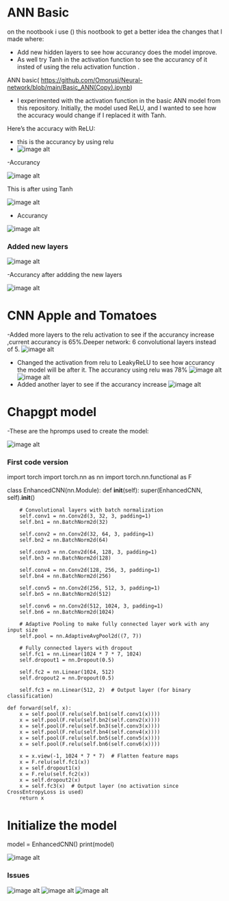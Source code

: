 # ANN Basic 
on the nootbook i use () this nootbook to get a better idea the changes that I made where:
- Add new hidden layers to see how accurancy does the model improve.
- As well try Tanh in the activation function to see the accurancy  of it insted of using the relu activation function .

ANN basic( https://github.com/Omorusi/Neural-network/blob/main/Basic_ANN(Copy).ipynb)
- I experimented with the activation function in the basic ANN model from this repository. Initially, the model used ReLU, and I wanted to see how the accuracy would change if I replaced it with Tanh.

Here’s the accuracy with ReLU:
- this is the accurancy by using relu
- 
   ![image alt](https://github.com/Omorusi/Neural-network/blob/main/Screenshot%202025-03-24%20221323.png?raw=true)
  
-Accurancy

 ![image alt](https://github.com/Omorusi/Neural-network/blob/main/Screenshot%202025-03-24%20220804.png?raw=true)
 
This is after using Tanh

   ![image alt](https://github.com/Omorusi/Neural-network/blob/main/Screenshot%202025-03-24%20221345.png?raw=true)
   
  - Accurancy
    
 ![image alt](https://github.com/Omorusi/Neural-network/blob/main/Screenshot%202025-03-24%20220830.png?raw=true)
 
### Added new layers 
 ![image alt](https://github.com/Omorusi/Neural-network/blob/main/Screenshot%202025-03-24%20230809.png?raw=true)

 -Accurancy after addding the new layers

 ![image alt](https://github.com/Omorusi/Neural-network/blob/main/Screenshot%202025-03-24%20230846.png?raw=true)
# CNN Apple and Tomatoes
-Added more layers to the relu activation to see if the accurancy increase ,current accurancy is 65%.Deeper network: 6 convolutional layers instead of 5.
  ![image alt](https://github.com/Omorusi/Neural-network/blob/main/Screenshot%202025-03-24%20181357.png?raw=true)
- Changed the activation from relu to LeakyReLU to see how accurancy the model will be after it. The accurancy using relu was 78% 
  ![image alt](https://github.com/Omorusi/Neural-network/blob/main/Screenshot%202025-03-24%20175229.png?raw=true)
   ![image alt](https://github.com/Omorusi/Neural-network/blob/main/Screenshot%202025-03-24%20175250.png?raw=true)
- Added another layer to see if the accurancy increase
 ![image alt](https://github.com/Omorusi/Neural-network/blob/main/Screenshot%202025-03-24%20181722.png?raw=true)



# Chapgpt model
-These are the hpromps used to create the model:

 ![image alt](https://github.com/Omorusi/Neural-network/blob/main/Screenshot%202025-03-24%20224151.png?raw=true)
 
### First code version 
import torch
import torch.nn as nn
import torch.nn.functional as F

class EnhancedCNN(nn.Module):
    def __init__(self):
        super(EnhancedCNN, self).__init__()

        # Convolutional layers with batch normalization
        self.conv1 = nn.Conv2d(3, 32, 3, padding=1)
        self.bn1 = nn.BatchNorm2d(32)
        
        self.conv2 = nn.Conv2d(32, 64, 3, padding=1)
        self.bn2 = nn.BatchNorm2d(64)
        
        self.conv3 = nn.Conv2d(64, 128, 3, padding=1)
        self.bn3 = nn.BatchNorm2d(128)
        
        self.conv4 = nn.Conv2d(128, 256, 3, padding=1)
        self.bn4 = nn.BatchNorm2d(256)
        
        self.conv5 = nn.Conv2d(256, 512, 3, padding=1)
        self.bn5 = nn.BatchNorm2d(512)
        
        self.conv6 = nn.Conv2d(512, 1024, 3, padding=1)
        self.bn6 = nn.BatchNorm2d(1024)
        
        # Adaptive Pooling to make fully connected layer work with any input size
        self.pool = nn.AdaptiveAvgPool2d((7, 7))

        # Fully connected layers with dropout
        self.fc1 = nn.Linear(1024 * 7 * 7, 1024)
        self.dropout1 = nn.Dropout(0.5)
        
        self.fc2 = nn.Linear(1024, 512)
        self.dropout2 = nn.Dropout(0.5)

        self.fc3 = nn.Linear(512, 2)  # Output layer (for binary classification)

    def forward(self, x):
        x = self.pool(F.relu(self.bn1(self.conv1(x))))
        x = self.pool(F.relu(self.bn2(self.conv2(x))))
        x = self.pool(F.relu(self.bn3(self.conv3(x))))
        x = self.pool(F.relu(self.bn4(self.conv4(x))))
        x = self.pool(F.relu(self.bn5(self.conv5(x))))
        x = self.pool(F.relu(self.bn6(self.conv6(x))))

        x = x.view(-1, 1024 * 7 * 7)  # Flatten feature maps
        x = F.relu(self.fc1(x))
        x = self.dropout1(x)
        x = F.relu(self.fc2(x))
        x = self.dropout2(x)
        x = self.fc3(x)  # Output layer (no activation since CrossEntropyLoss is used)
        return x

# Initialize the model
model = EnhancedCNN()
print(model)

 ![image alt](https://github.com/Omorusi/Neural-network/blob/main/Screenshot%202025-03-24%20224509.png?raw=true)
 
 ### Issues
 ![image alt](https://github.com/Omorusi/Neural-network/blob/main/Screenshot%202025-03-24%20224653.png?raw=true)
 ![image alt](https://github.com/Omorusi/Neural-network/blob/main/Screenshot%202025-03-24%20224653.png?raw=true)
 ![image alt](https://github.com/Omorusi/Neural-network/blob/main/Screenshot%202025-03-24%20224923.png?raw=true)

